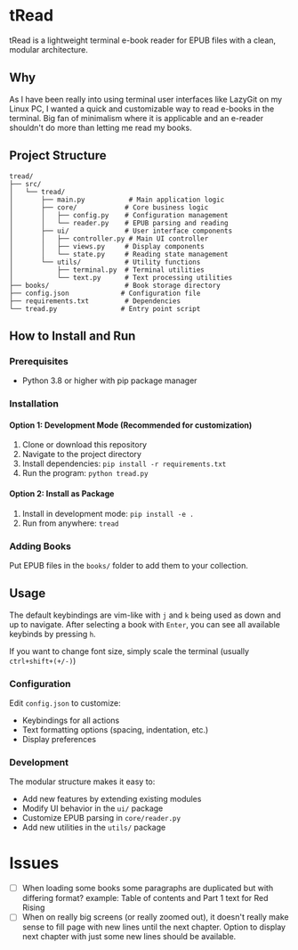 # tRead

tRead is a lightweight terminal e-book reader for EPUB files with a clean, modular architecture.

## Why

As I have been really into using terminal user interfaces like LazyGit on my Linux PC, I wanted a quick and customizable way to read e-books in the terminal. Big fan of minimalism where it is applicable and an e-reader shouldn't do more than letting me read my books.

## Project Structure

```
tread/
├── src/
│   └── tread/
│       ├── main.py           # Main application logic
│       ├── core/            # Core business logic
│       │   ├── config.py    # Configuration management
│       │   └── reader.py    # EPUB parsing and reading
│       ├── ui/              # User interface components
│       │   ├── controller.py # Main UI controller
│       │   ├── views.py     # Display components
│       │   └── state.py     # Reading state management
│       └── utils/           # Utility functions
│           ├── terminal.py  # Terminal utilities
│           └── text.py      # Text processing utilities
├── books/                   # Book storage directory
├── config.json             # Configuration file
├── requirements.txt         # Dependencies
└── tread.py                # Entry point script
```

## How to Install and Run

### Prerequisites
- Python 3.8 or higher with pip package manager

### Installation

#### Option 1: Development Mode (Recommended for customization)
1. Clone or download this repository
2. Navigate to the project directory
3. Install dependencies: `pip install -r requirements.txt`
4. Run the program: `python tread.py`

#### Option 2: Install as Package
1. Install in development mode: `pip install -e .`
2. Run from anywhere: `tread`

### Adding Books
Put EPUB files in the `books/` folder to add them to your collection.

## Usage

The default keybindings are vim-like with `j` and `k` being used as down and up to navigate. After selecting a book with `Enter`, you can see all available keybinds by pressing `h`.

If you want to change font size, simply scale the terminal (usually `ctrl+shift+(+/-)`)

### Configuration
Edit `config.json` to customize:
- Keybindings for all actions
- Text formatting options (spacing, indentation, etc.)
- Display preferences

### Development
The modular structure makes it easy to:
- Add new features by extending existing modules
- Modify UI behavior in the `ui/` package
- Customize EPUB parsing in `core/reader.py`
- Add new utilities in the `utils/` package



# Issues

- [ ] When loading some books some paragraphs are duplicated but with differing format? example: Table of contents and Part 1 text for Red Rising
- [ ] When on really big screens (or really zoomed out), it doesn't really make sense to fill page with new lines until the next chapter. Option to display next chapter with just some new lines should be available.